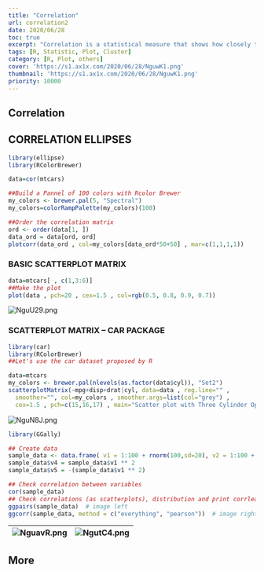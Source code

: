```yaml
---
title: "Correlation"
url: correlation2
date: 2020/06/28
toc: true
excerpt: "Correlation is a statistical measure that shows how closely two variables are related to each other. We are interested in correlation because it helps us understand the relationship between two variables, make better decisions and predictions, and is used in various fields like finance, economics, psychology, and biology. <a title='GhatGPT'>Who said this?</a>"
tags: [R, Statistic, Plot, Cluster]
category: [R, Plot, others]
cover: 'https://s1.ax1x.com/2020/06/28/NguwK1.png'
thumbnail: 'https://s1.ax1x.com/2020/06/28/NguwK1.png'
priority: 10000
---
```


## Correlation


<a name="2x5Oh"></a>
## CORRELATION ELLIPSES
```r
library(ellipse)
library(RColorBrewer)

data=cor(mtcars)

##Build a Pannel of 100 colors with Rcolor Brewer
my_colors <- brewer.pal(5, "Spectral")
my_colors=colorRampPalette(my_colors)(100)

##Order the correlation matrix
ord <- order(data[1, ])
data_ord = data[ord, ord]
plotcorr(data_ord , col=my_colors[data_ord*50+50] , mar=c(1,1,1,1))
```




<a name="IL1P4"></a>
### BASIC SCATTERPLOT MATRIX

```r
data=mtcars[ , c(1,3:6)]
##Make the plot
plot(data , pch=20 , cex=1.5 , col=rgb(0.5, 0.8, 0.9, 0.7))
```
![NguU29.png](https://s1.ax1x.com/2020/06/28/NguU29.png)
<a name="EjKBE"></a>
### SCATTERPLOT MATRIX – CAR PACKAGE

```r
library(car)
library(RColorBrewer)
##Let's use the car dataset proposed by R

data=mtcars
my_colors <- brewer.pal(nlevels(as.factor(data$cyl)), "Set2")
scatterplotMatrix(~mpg+disp+drat|cyl, data=data , reg.line="" ,
  smoother="", col=my_colors , smoother.args=list(col="grey") ,
  cex=1.5 , pch=c(15,16,17) , main="Scatter plot with Three Cylinder Options")
```

![NguN8J.png](https://s1.ax1x.com/2020/06/28/NguN8J.png)

```r
library(GGally)

## Create data
sample_data <- data.frame( v1 = 1:100 + rnorm(100,sd=20), v2 = 1:100 + rnorm(100,sd=27), v3 = rep(1, 100) + rnorm(100, sd = 1))
sample_data$v4 = sample_data$v1 ** 2
sample_data$v5 = -(sample_data$v1 ** 2)

## Check correlation between variables
cor(sample_data)
## Check correlations (as scatterplots), distribution and print corrleation coefficient
ggpairs(sample_data)  # image left
ggcorr(sample_data, method = c("everything", "pearson"))  # image right
```

|![NguavR.png](https://s1.ax1x.com/2020/06/28/NguavR.png)|![NgutC4.png](https://s1.ax1x.com/2020/06/28/NgutC4.png)|
|--|--|



<a name="FG8Ad"></a>
## More
